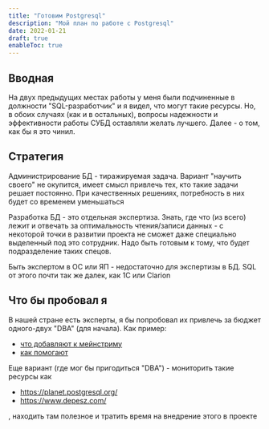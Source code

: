 ```yaml
---
title: "Готовим Postgresql"
description: "Мой план по работе с Postgresql"
date: 2022-01-21
draft: true
enableToc: true
---
```


## Вводная

На двух предыдущих местах работы у меня были подчиненные в должности "SQL-разработчик" и я видел, что могут такие ресурсы. Но, в обоих случаях (как и в остальных), вопросы надежности и эффективности работы СУБД оставляли желать лучшего. Далее - о том, как бы я это чинил.

## Стратегия

Администрирование БД - тиражируемая задача. Вариант "научить своего" не окупится, имеет смысл привлечь тех, кто такие задачи решает постоянно. При качественных решениях, потребность в них будет со временем уменьшаться

Разработка БД - это отдельная экспертиза. Знать, где что (из всего) лежит и отвечать за оптимальность чтения/записи данных - с некоторой точки в развитии проекта не сможет даже специально выделенный под это сотрудник. Надо быть готовым к тому, что будет подразделение таких спецов.

Быть экспертом в ОС или ЯП - недостаточно для экспертизы в БД. SQL от этого почти так же далек, как 1C или Clarion

## Что бы пробовал я

В нашей стране есть эксперты, я бы попробовал их привлечь за бюджет одного-двух "DBA" (для начала). 
Как пример:

* [что добавляют к мейнстриму](https://postgrespro.ru/docs/postgrespro/14/intro-pgpro-vs-pg)
* [как помогают](https://postgrespro.ru/services/support)

Еще вариант (где мог бы пригодиться "DBA") - мониторить такие ресурсы как

* https://planet.postgresql.org/
* https://www.depesz.com/

, находить там полезное и тратить время на внедрение этого в проекте
